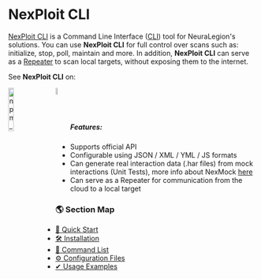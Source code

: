 # NexPloit CLI
[NexPloit CLI](https://www.npmjs.com/package/@neuralegion/nexploit-cli) is a Command Line Interface ([CLI](https://en.wikipedia.org/wiki/Command-line_interface)) tool for NeuraLegion's solutions. You can use **NexPloit CLI** for full control over scans such as: initialize, stop, poll, maintain and more. In addition, **NexPloit CLI** can serve as a [Repeater](../deployment/repeater) to scan local targets, without exposing them to the internet.

See **NexPloit CLI** on:
<div>
  <a href="https://www.npmjs.com/package/@neuralegion/nexploit-cli">
   <img src="/nexploit-cli/media/npm-logo.svg" alt="npm_logo" width="15%" style="float:left;padding-right:20px" >
  </a>
  <a href="https://hub.docker.com/r/neuralegion/repeater">
   <img src="https://d36jcksde1wxzq.cloudfront.net/be7833db9bddb4494d2a7c3dd659199a.png" alt="docker_logo" width="6%" style="float:left" >
  </a>
</div>
<br><br><br>

##### Features: <!-- {docsify-ignore} -->
- Supports official API
- Configurable using JSON / XML / YML / JS formats
- Can generate real interaction data (.har files) from mock interactions (Unit Tests), more info about NexMock [here](https://www.npmjs.com/package/@neuralegion/nexmock)
- Can serve as a Repeater for communication from the cloud to a local target

### 🌎 Section Map <!-- {docsify-ignore} -->
- [🚀 Quick Start](nexploit-cli/quick-start.md)
- [🛠️ Installation](nexploit-cli/installation.md)
- [📃 Command List](nexploit-cli/commands.md)
- [⚙️ Configuration Files](nexploit-cli/configuration.md)
- [✔ Usage Examples](nexploit-cli/usage-examples.md)
